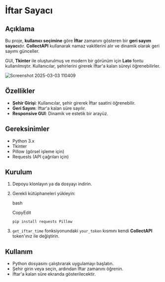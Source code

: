 İftar Sayacı
============

Açıklama
--------

Bu proje, **kullanıcı seçimine** göre **İftar** zamanını gösteren bir **geri sayım sayacı**dır. **CollectAPI** kullanarak namaz vakitlerini alır ve dinamik olarak geri sayımı günceller.

GUI, **Tkinter** ile oluşturulmuş ve modern bir görünüm için **Lato** fontu kullanılmıştır. Kullanıcılar, şehirlerini girerek İftar'a kalan süreyi öğrenebilirler.

![Screenshot 2025-03-03 110409](https://github.com/user-attachments/assets/f93df036-7223-4405-b6b6-c5b4079302d0)


Özellikler
----------

-   **Şehir Girişi**: Kullanıcılar, şehir girerek İftar saatini öğrenebilir.
-   **Geri Sayım**: İftar'a kalan süre sayılır.
-   **Responsive GUI**: Dinamik ve estetik bir arayüz.

Gereksinimler
-------------

-   Python 3.x
-   Tkinter
-   Pillow (görsel işleme için)
-   Requests (API çağrıları için)

Kurulum
-------

1.  Depoyu klonlayın ya da dosyayı indirin.

2.  Gerekli kütüphaneleri yükleyin:

    bash

    CopyEdit

    `pip install requests Pillow`

3.  `get_iftar_time` fonksiyonundaki `your_token` kısmını kendi **CollectAPI** token'ınız ile değiştirin.

Kullanım
--------

-   Python dosyasını çalıştırarak uygulamayı başlatın.
-   Şehir girin veya seçin, ardından İftar zamanını öğrenin.
-   İftar'a kalan süre ekranda gösterilecektir.
